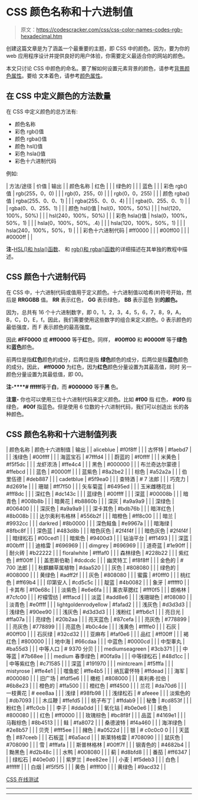 # CSS 颜色名称和十六进制值

> 原文：<https://codescracker.com/css/css-color-names-codes-rgb-hexadecimal.htm>

创建这篇文章是为了涵盖一个最重要的主题，即 CSS 中的颜色。因为，要为你的 web 应用程序设计并提供良好的用户体验，你需要定义最适合你的网站的颜色。

本文只讨论 CSS 中颜色的命名。要了解如何设置元素背景的颜色，请参考[背景颜色属性](/css/css-background-color.htm)。要给 文本着色，请参考[颜色属性](/css/css-color.htm)。

## 在 CSS 中定义颜色的方法数量

在 CSS 中定义颜色的总方法有:

*   颜色名称
*   彩色 rgb()值
*   颜色 rgba()值
*   颜色 hsl()值
*   彩色 hsla()值
*   彩色十六进制代码

例如:

| 方法/途径 | 价值 | 输出 |
| 颜色名称 | 红色 |  |
| 绿色的 |  |
| 蓝色 |  |
| 彩色 rgb()值 | rgb(255，0，0) |  |
| rgb(0，255，0) |  |
| rgb(0，0，255) |  |
| 颜色 rgba()值 | rgba(255、0、0、1) |  |
| rgba(255、0、0、4) |  |
| rgba(0、255、0、1) |  |
| rgba(0、0、255、1) |  |
| 颜色 hsl()值 | hsl(0，100%，50%) |  |
| hsl(120，100%，50%) |  |
| hsl(240，100%，50%) |  |
| 彩色 hsla()值 | hsla(0，100%，50%，1) |  |
| hsla(0，100%，50%。.4) |  |
| hsla(120，100%，50%，1) |  |
| hsla(240，100%，50%，1) |  |
| 彩色十六进制代码 | #ff0000 |  |
| #00ff00 |  |
| #0000ff |  |

**注-**[HSL()和 hsla()函数](/css/css-hsl-hsla-values.htm)、 和 [rgb()和 rgba()函数](/css/css-rgb-value.htm)的详细描述在其单独的教程中描述。

## CSS 颜色十六进制代码

在 CSS 中，十六进制代码或值用于定义颜色。十六进制值以哈希(#)符号开始，然后是 **RRGGBB** 值。 **RR** 表示红色， **GG** 表示绿色， **BB** 表示蓝色 到**的颜色。**

因为，总共有 16 个十六进制数字，即 0，1，2，3，4，5，6，7，8，9，A，B，C，D，E，f。因此，我们需要使用这些数字的组合来定义颜色。0 表示颜色的最低强度，而 F 表示颜色的最高强度。

因此 **#FF0000** 或 **#ff0000** 等于**红**色。同样， **#00ff00** 和 **#0000ff** 等于**绿色**和**蓝色**颜色。

前两位是指**红色**颜色的成分，后两位是指 **绿色**颜色的成分，后两位是指**蓝色**颜色的成分。因此， **#ff0000** 为红色，因为**红色**颜色分量设置为其最高值，同时 另一颜色分量设置为其最低值，即 00。

**注-****# ffffff**等于**白**，而 **#000000** 等于**黑** 色。

**注意-** 你也可以使用三位十六进制代码来定义颜色。比如 **#f00** 指 红色， **#0f0** 指绿色， **#00f** 指蓝色。但是使用 6 位数的十六进制代码，我们可以创造出 长的各种颜色。

## CSS 颜色名称和十六进制值列表

| 颜色名称 | 颜色十六进制值 | 输出 |
| aliceblue | #f0f8ff |  |
| 古怀特 | #faebd7 |  |
| 浅绿色 | #00ffff |  |
| 海蓝宝石 | #7fffd4 |  |
| 蔚蓝的 | #f0ffff |  |
| 米黄色 | #f5f5dc |  |
| 龙虾浓汤 | #ffe4c4 |  |
| 黑色 | #000000 |  |
| 布兰奇达尔蒙德 | #ffebcd |  |
| 蓝色 | #0000ff |  |
| 蓝紫色 | #8a2be2 |  |
| 棕色 | #a52a2a |  |
| 伯里伍德 | #deb887 |  |
| cadetblue | #5f9ea0 |  |
| 查特酒 | # 7 法郎 |  |
| 巧克力 | #d2691e |  |
| 珊瑚 | #ff7f50 |  |
| 矢车菊蓝 | #6495ed |  |
| 玉米雌穗花丝 | #fff8dc |  |
| 深红色 | #dc143c |  |
| 蓝绿色 | #00ffff |  |
| 深蓝 | #00008b |  |
| 暗青色 | #008b8b |  |
| 暗黄花 | #b8860b |  |
| 深灰 | #a9a9a9 |  |
| 深绿色 | #006400 |  |
| 深灰色 | #a9a9a9 |  |
| 深卡其色 | #bdb76b |  |
| 暗洋红色 | #8b008b |  |
| 达尔奥利韦格林 | #556b2f |  |
| 暗橙色 | #ff8c00 |  |
| 暗兰 | #9932cc |  |
| darkred | #8b0000 |  |
| 深色鲑鱼 | #e9967a |  |
| 暗海绿 | #8fbc8f |  |
| 深色蓝 | #483d8b |  |
| 暗色灰色 | #2f4f4f |  |
| 暗色灰色 | #2f4f4f |  |
| 暗绿松石 | #00ced1 |  |
| 暗紫色 | #9400d3 |  |
| 钻油平台 | #ff1493 |  |
| 深蓝 | #00bfff |  |
| 迪格雷 | #696969 |  |
| dimgrey | #696969 |  |
| 道奇蓝 | #1e90ff |  |
| 耐火砖 | #b22222 |  |
| floralwhite | #fffaf0 |  |
| 森林绿色 | #228b22 |  |
| 紫红色 | #ff00ff |  |
| 盖恩斯伯勒 | #dcdcdc |  |
| 幽灵特工 | #f8f8ff |  |
| 金色的 | # 700 法郎 |  |
| 秋麒麟草属植物 | #daa520 |  |
| 灰色 | #808080 |  |
| 绿色的 | #008000 |  |
| 黄绿色 | #adff2f |  |
| 灰色 | #808080 |  |
| 蜜露 | #f0fff0 |  |
| 桃红色 | #ff69b4 |  |
| 印第安人 | #cd5c5c |  |
| 靛蓝 | #4b0082 |  |
| 象牙 | #fffff0 |  |
| 卡其布 | #f0e68c |  |
| 淡紫色 | #e6e6fa |  |
| 薰衣草腮红 | #fff0f5 |  |
| 朗格林 | #7cfc00 |  |
| 柠檬雪纺 | #fffacd |  |
| 淡蓝 | #add8e6 |  |
| 浅珊瑚色 | #f08080 |  |
| 淡青色 | #e0ffff |  |
| lightgoldenrodyellow | #fafad2 |  |
| 浅灰色 | #d3d3d3 |  |
| 浅绿色 | #90ee90 |  |
| 浅灰色 | #d3d3d3 |  |
| 浅粉红 | #ffb6c1 |  |
| 亮日光 | #ffa07a |  |
| 亮绿色 | #20b2aa |  |
| 亮天蓝色 | #87cefa |  |
| 亮灰色 | #778899 |  |
| 亮灰色 | #778899 |  |
| 亮蓝色 | #b0c4de |  |
| 浅黄色 | #ffffe0 |  |
| 石灰 | #00ff00 |  |
| 石灰绿 | #32cd32 |  |
| 亚麻布 | #faf0e6 |  |
| 品红 | #ff00ff |  |
| 褐红色 | #800000 |  |
| 地中海 | #66cdaa |  |
| 中蓝色 | #0000cd |  |
| 中型睾丸 | #ba55d3 |  |
| 中等人口 | # 9370 分贝 |  |
| mediumseagreen | #3cb371 |  |
| 中等蓝 | #7b68ee |  |
| medium 春季绿色 | #00fa9a |  |
| 中等绿松石 | #48d1cc |  |
| 中等紫红色 | #c71585 |  |
| 深蓝 | #191970 |  |
| mintcream | #f5fffa |  |
| mistyrose | #ffe4e1 |  |
| 噬鱼蛇 | #ffe4b5 |  |
| 纳瓦霍怀特 | #ffdead |  |
| 海军 | #000080 |  |
| 旧广场 | #fdf5e6 |  |
| 橄榄 | #808000 |  |
| 奥利弗·拉伯 | #6b8e23 |  |
| 橙色的 | #ffa500 |  |
| 橙红色 | #ff4500 |  |
| 兰花 | #da70d6 |  |
| 一枝黄花 | # eee8aa |  |
| 浅绿 | #98fb98 |  |
| 浅绿松石 | # afeeee |  |
| 淡紫色的 | #db7093 |  |
| 木瓜鞭 | #ffefd5 |  |
| 桃子布丁 | #ffdab9 |  |
| 秘鲁 | #cd853f |  |
| 粉红色 | #ffc0cb |  |
| 李子 | #dda0dd |  |
| 氧化钴 | #b0e0e6 |  |
| 紫色 | #800080 |  |
| 红色 | #ff0000 |  |
| 玫瑰棕色 | #bc8f8f |  |
| 品蓝 | #4169e1 |  |
| 马鞍棕色 | #8b4513 |  |
| 鲑 | #fa8072 |  |
| 桑德波特 | #f4a460 |  |
| 海洋绿色 | #2e8b57 |  |
| 贝壳 | #fff5ee |  |
| 赭色 | #a0522d |  |
| 银 | # c0c0c0 0 |  |
| 天蓝色 | #87ceeb |  |
| 石板蓝 | #6a5acd |  |
| 斯莱特格雷 | #708090 |  |
| 鼠灰色 | #708090 |  |
| 雪 | #fffafa |  |
| 斯普林格林 | #00ff7f |  |
| 钢青色的 | #4682b4 |  |
| 黝黑色 | #d2b48c |  |
| 水鸭 | #008080 |  |
| 蓟 | #d8bfd8 |  |
| 番茄 | #ff6347 |  |
| 绿松石 | #40e0d0 |  |
| 紫罗兰 | #ee82ee |  |
| 小麦 | #f5deb3 |  |
| 白色 | #ffffff |  |
| 白烟 | #f5f5f5 |  |
| 黄色 | #ffff00 |  |
| 黄绿色 | #9acd32 |  |

[CSS 在线测试](/exam/showtest.php?subid=5)

* * *

* * *